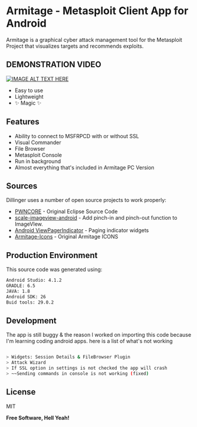 # Armitage - Metasploit Client App for Android

Armitage is a graphical cyber attack management tool for the Metasploit Project that visualizes targets and recommends exploits.
## DEMONSTRATION VIDEO
[![IMAGE ALT TEXT HERE](https://img.youtube.com/vi/tLOG9_v0cQE/0.jpg)](https://www.youtube.com/watch?v=tLOG9_v0cQE)
- Easy to use
- Lightweight
- ✨ Magic ✨

## Features

- Ability to connect to MSFRPCD with or without SSL
- Visual Commander
- File Browser
- Metasploit Console
- Run in background
- Almost everything that's included in Armitage PC Version

## Sources

Dillinger uses a number of open source projects to work properly:

- [PWNCORE](https://github.com/AnwarMohamed/pwnCore) - Original Eclipse Source Code
- [scale-imageview-android](https://github.com/matabii/scale-imageview-android) - Add pinch-in and pinch-out function to ImageVIew.
- [Android ViewPagerIndicator](https://github.com/JakeWharton/ViewPagerIndicator) - Paging indicator widgets 
- [Armitage-Icons](http://fastandeasyhacking.com/) - Original Armitage ICONS


## Production Environment

This source code was generated using:

```sh
Android Studio: 4.1.2
GRADLE: 6.5
JAVA: 1.8
Android SDK: 26
Buid tools: 29.0.2
```


## Development

The app is still buggy & the reason I worked on importing this code because I'm learning coding android apps.
here is a list of what's not working

```sh

> Widgets: Session Details & FileBrowser Plugin
> Attack Wizard
> If SSL option in settings is not checked the app will crash
> ~~Sending commands in console is not working (fixed)

```

## License

MIT

**Free Software, Hell Yeah!**

